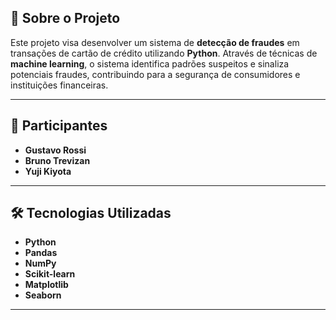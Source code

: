 ## 📖 **Sobre o Projeto**

Este projeto visa desenvolver um sistema de **detecção de fraudes** em transações de cartão de crédito utilizando **Python**. Através de técnicas de **machine learning**, o sistema identifica padrões suspeitos e sinaliza potenciais fraudes, contribuindo para a segurança de consumidores e instituições financeiras.

---

## 👥 **Participantes**

- **Gustavo Rossi**
- **Bruno Trevizan**
- **Yuji Kiyota**

---

## 🛠 **Tecnologias Utilizadas**

- **Python**
- **Pandas**
- **NumPy**
- **Scikit-learn**
- **Matplotlib**
- **Seaborn**

---
